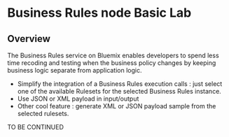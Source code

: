 # Business Rules node Basic Lab

## Overview
The Business Rules service on Bluemix enables developers to spend less time recoding and testing when the business policy changes by keeping business logic separate from application logic.

- Simplify the integration of a Business Rules execution calls : just select one of the available Rulesets for the selected Business Rules instance.
- Use JSON or XML payload in input/output
- Other cool feature : generate XML or JSON payload sample from the selected rulesets.

TO BE CONTINUED
